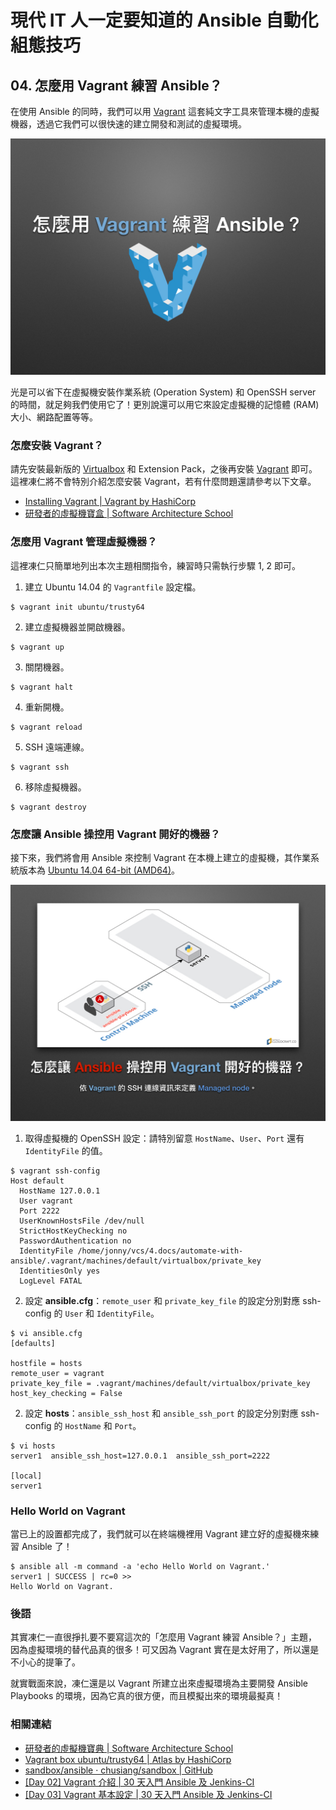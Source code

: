 # 現代 IT 人一定要知道的 Ansible 自動化組態技巧

## 04. 怎麼用 Vagrant 練習 Ansible？

在使用 Ansible 的同時，我們可以用 [Vagrant][vagrant_official] 這套純文字工具來管理本機的虛擬機器，透過它我們可以很快速的建立開發和測試的虛擬環境。

[vagrant_official]: https://www.vagrantup.com/

![automate_with_ansible_practice-01.jpg](imgs/automate_with_ansible_practice-01.jpg)

光是可以省下在虛擬機安裝作業系統 (Operation System) 和 OpenSSH server 的時間，就足夠我們使用它了！更別說還可以用它來設定虛擬機的記憶體 (RAM) 大小、網路配置等等。


### 怎麼安裝 Vagrant？

請先安裝最新版的 [Virtualbox][download_virtualbox] 和 Extension Pack，之後再安裝 [Vagrant][download_vagrant] 即可。這裡凍仁將不會特別介紹怎麼安裝 Vagrant，若有什麼問題還請參考以下文章。

- [Installing Vagrant | Vagrant by HashiCorp][Installing_vagrant]
- [研發者的虛擬機寶盒 | Software Architecture School][vm-for-devops]

[download_virtualbox]: https://www.virtualbox.org/wiki/Downloads
[download_vagrant]: https://www.vagrantup.com/downloads.html
[Installing_vagrant]: https://www.vagrantup.com/docs/installation/
[vm-for-devops]: http://school.soft-arch.net/p/vm-for-devops


### 怎麼用 Vagrant 管理虛擬機器？

這裡凍仁只簡單地列出本次主題相關指令，練習時只需執行步驟 1, 2 即可。

1. 建立 Ubuntu 14.04 的 `Vagrantfile` 設定檔。

  ```
  $ vagrant init ubuntu/trusty64
  ```

2. 建立虛擬機器並開啟機器。

  ```
  $ vagrant up
  ```

3. 關閉機器。

  ```
  $ vagrant halt
  ```

4. 重新開機。

  ```
  $ vagrant reload
  ```

5. SSH 遠端連線。

  ```
  $ vagrant ssh
  ```

6. 移除虛擬機器。

  ```
  $ vagrant destroy
  ```


### 怎麼讓 Ansible 操控用 Vagrant 開好的機器？

接下來，我們將會用 Ansible 來控制 Vagrant 在本機上建立的虛擬機，其作業系統版本為 [Ubuntu 14.04 64-bit (AMD64)][ubuntu_14.04_image]。

[ubuntu_14.04_image]: http://releases.ubuntu.com/14.04/

![automate_with_ansible_practice-02.jpg](imgs/automate_with_ansible_practice-02.jpg)

1. 取得虛擬機的 OpenSSH 設定：請特別留意 `HostName`、`User`、`Port` 還有 `IdentityFile` 的值。

  ```
  $ vagrant ssh-config
  Host default
    HostName 127.0.0.1
    User vagrant
    Port 2222
    UserKnownHostsFile /dev/null
    StrictHostKeyChecking no
    PasswordAuthentication no
    IdentityFile /home/jonny/vcs/4.docs/automate-with-ansible/.vagrant/machines/default/virtualbox/private_key
    IdentitiesOnly yes
    LogLevel FATAL
  ```

2. 設定 **ansible.cfg**：`remote_user` 和 `private_key_file` 的設定分別對應 ssh-config 的 `User` 和 `IdentityFile`。

  ```
  $ vi ansible.cfg
  [defaults]

  hostfile = hosts
  remote_user = vagrant
  private_key_file = .vagrant/machines/default/virtualbox/private_key
  host_key_checking = False
  ```

2. 設定 **hosts**：`ansible_ssh_host` 和 `ansible_ssh_port` 的設定分別對應 ssh-config 的 `HostName` 和 `Port`。

  ```
  $ vi hosts
  server1  ansible_ssh_host=127.0.0.1  ansible_ssh_port=2222

  [local]
  server1
  ```


### Hello World on Vagrant

當已上的設置都完成了，我們就可以在終端機裡用 Vagrant 建立好的虛擬機來練習 Ansible 了！

```
$ ansible all -m command -a 'echo Hello World on Vagrant.'
server1 | SUCCESS | rc=0 >>
Hello World on Vagrant.
```


### 後語

其實凍仁一直很掙扎要不要寫這次的「怎麼用 Vagrant 練習 Ansible？」主題，因為虛擬環境的替代品真的很多！可又因為 Vagrant 實在是太好用了，所以還是不小心的提筆了。

就實戰面來說，凍仁還是以 Vagrant 所建立出來虛擬環境為主要開發 Ansible Playbooks 的環境，因為它真的很方便，而且模擬出來的環境最擬真！


### 相關連結

- [研發者的虛擬機寶典 | Software Architecture School](http://school.soft-arch.net/courses/vm-for-devops)
- [Vagrant box ubuntu/trusty64 | Atlas by HashiCorp](https://atlas.hashicorp.com/ubuntu/boxes/trusty64)
- [sandbox/ansible · chusiang/sandbox | GitHub](https://github.com/chusiang/sandbox/tree/develop/ansible)
- [[Day 02] Vagrant 介紹 | 30 天入門 Ansible 及 Jenkins-CI](http://ithelp.ithome.com.tw/articles/10184824)
- [[Day 03] Vagrant 基本設定 | 30 天入門 Ansible 及 Jenkins-CI](http://ithelp.ithome.com.tw/articles/10184915)

